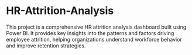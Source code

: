 # HR-Attrition-Analysis
This project is a comprehensive HR attrition analysis dashboard built using Power BI. It provides key insights into the patterns and factors driving employee attrition, helping organizations understand workforce behavior and improve retention strategies.

